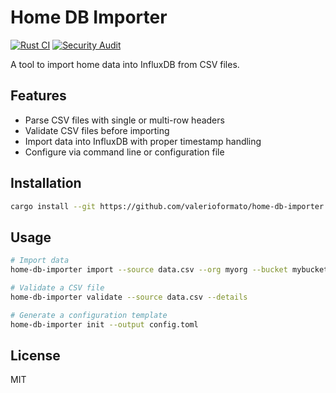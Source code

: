 # Home DB Importer

[![Rust CI](https://github.com/yourusername/home-db-importer/actions/workflows/rust.yml/badge.svg)](https://github.com/yourusername/home-db-importer/actions/workflows/rust.yml)
[![Security Audit](https://github.com/yourusername/home-db-importer/actions/workflows/security-audit.yml/badge.svg)](https://github.com/yourusername/home-db-importer/actions/workflows/security-audit.yml)

A tool to import home data into InfluxDB from CSV files.

## Features

- Parse CSV files with single or multi-row headers
- Validate CSV files before importing
- Import data into InfluxDB with proper timestamp handling
- Configure via command line or configuration file

## Installation

```bash
cargo install --git https://github.com/valerioformato/home-db-importer
```

## Usage

```bash
# Import data
home-db-importer import --source data.csv --org myorg --bucket mybucket --token mytoken --measurement home_data

# Validate a CSV file
home-db-importer validate --source data.csv --details

# Generate a configuration template
home-db-importer init --output config.toml
```

## License

MIT
